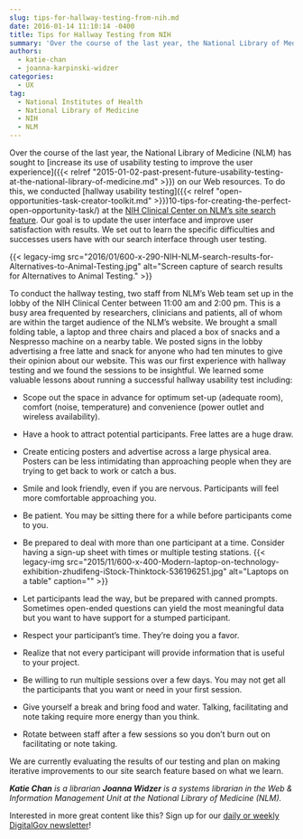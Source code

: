 ```yaml
---
slug: tips-for-hallway-testing-from-nih.md
date: 2016-01-14 11:10:14 -0400
title: Tips for Hallway Testing from NIH
summary: 'Over the course of the last year, the National Library of Medicine (NLM) has sought to increase its use of usability testing to improve the user experience on our Web resources. To do this, we conducted hallway usability testing at the NIH Clinical Center on NLM&#8217;s site search feature. Our goal is to update the'
authors:
  - katie-chan
  - joanna-karpinski-widzer
categories:
  - UX
tag:
  - National Institutes of Health
  - National Library of Medicine
  - NIH
  - NLM
---
```


Over the course of the last year, the National Library of Medicine (NLM) has sought to [increase its use of usability testing to improve the user experience]({{< relref "2015-01-02-past-present-future-usability-testing-at-the-national-library-of-medicine.md" >}}) on our Web resources. To do this, we conducted [hallway usability testing]({{< relref "open-opportunities-task-creator-toolkit.md" >}})10-tips-for-creating-the-perfect-open-opportunity-task/) at the [NIH Clinical Center on NLM&#8217;s site search feature](https://vsearch.nlm.nih.gov/vivisimo/cgi-bin/query-meta?query=&v%3Aproject=nlm-main-website). Our goal is to update the user interface and improve user satisfaction with results. We set out to learn the specific difficulties and successes users have with our search interface through user testing.

{{< legacy-img src="2016/01/600-x-290-NIH-NLM-search-results-for-Alternatives-to-Animal-Testing.jpg" alt="Screen capture of search results for Alternatives to Animal Testing." >}}

To conduct the hallway testing, two staff from NLM&#8217;s Web team set up in the lobby of the NIH Clinical Center between 11:00 am and 2:00 pm. This is a busy area frequented by researchers, clinicians and patients, all of whom are within the target audience of the NLM&#8217;s website. We brought a small folding table, a laptop and three chairs and placed a box of snacks and a Nespresso machine on a nearby table. We posted signs in the lobby advertising a free latte and snack for anyone who had ten minutes to give their opinion about our website. This was our first experience with hallway testing and we found the sessions to be insightful. We learned some valuable lessons about running a successful hallway usability test including:

  * Scope out the space in advance for optimum set-up (adequate room), comfort (noise, temperature) and convenience (power outlet and wireless availability).
  * Have a hook to attract potential participants. Free lattes are a huge draw.
  * Create enticing posters and advertise across a large physical area. Posters can be less intimidating than approaching people when they are trying to get back to work or catch a bus.
  * Smile and look friendly, even if you are nervous. Participants will feel more comfortable approaching you.
  * Be patient. You may be sitting there for a while before participants come to you.
  * Be prepared to deal with more than one participant at a time. Consider having a sign-up sheet with times or multiple testing stations. {{< legacy-img src="2015/11/600-x-400-Modern-laptop-on-technology-exhibition-zhudifeng-iStock-Thinktock-536196251.jpg" alt="Laptops on a table" caption="" >}} 

  * Let participants lead the way, but be prepared with canned prompts. Sometimes open-ended questions can yield the most meaningful data but you want to have support for a stumped participant.
  * Respect your participant&#8217;s time. They&#8217;re doing you a favor.
  * Realize that not every participant will provide information that is useful to your project.
  * Be willing to run multiple sessions over a few days. You may not get all the participants that you want or need in your first session.
  * Give yourself a break and bring food and water. Talking, facilitating and note taking require more energy than you think.
  * Rotate between staff after a few sessions so you don&#8217;t burn out on facilitating or note taking.

We are currently evaluating the results of our testing and plan on making iterative improvements to our site search feature based on what we learn.

 

_**Katie Chan** is a _librarian_ **Joanna Widzer** is a systems librarian in the Web & Information Management Unit at the National Library of Medicine (NLM)._

 

Interested in more great content like this? Sign up for our [daily or weekly DigitalGov newsletter](https://public.govdelivery.com/accounts/USHOWTO/subscriber/new)!